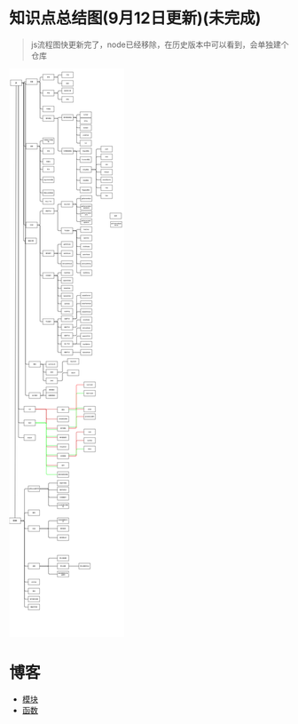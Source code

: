 # 知识点总结图(9月12日更新)(未完成)
> js流程图快更新完了，node已经移除，在历史版本中可以看到，会单独建个仓库

![](image/js知识点1.png)
# 博客
- [模块](blog/模块.md)
- [函数](blog/函数.md)